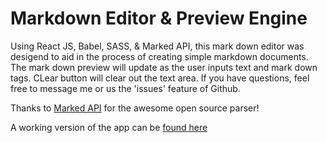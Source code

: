 # Markdown Editor & Preview Engine

Using React JS, Babel, SASS, & Marked API, this mark down editor was desigend to aid in the process of creating simple markdown documents. The mark down preview will update as the user inputs text and mark down tags. CLear button will clear out the text area. If you have questions, feel free to message me or us the 'issues' feature of Github.

Thanks to [Marked API](https://github.com/chjj/marked) for the awesome open source parser!

A working version of the app can be [found here](https://jpmcb.github.io/Markdown-Editor/)